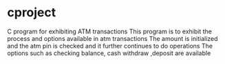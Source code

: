 # cproject
C program for exhibiting ATM transactions
This program is to exhibit the process and options available in atm transactions
The amount is initialized and the atm pin is checked and it further continues to do operations
The options such as checking balance, cash withdraw ,deposit are available
